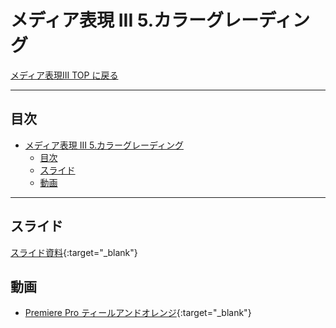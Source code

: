 # メディア表現 III 5.カラーグレーディング

[メディア表現III TOP に戻る](./index.md)

---

## 目次

- [メディア表現 III 5.カラーグレーディング](#メディア表現-iii-5カラーグレーディング)
  - [目次](#目次)
  - [スライド](#スライド)
  - [動画](#動画)

---

## スライド

[スライド資料](./mr3_05slide.pdf){:target="_blank"}


## 動画
- [Premiere Pro ティールアンドオレンジ](https://www.youtube.com/watch?v=zcRHzZbJZHA){:target="_blank"}

